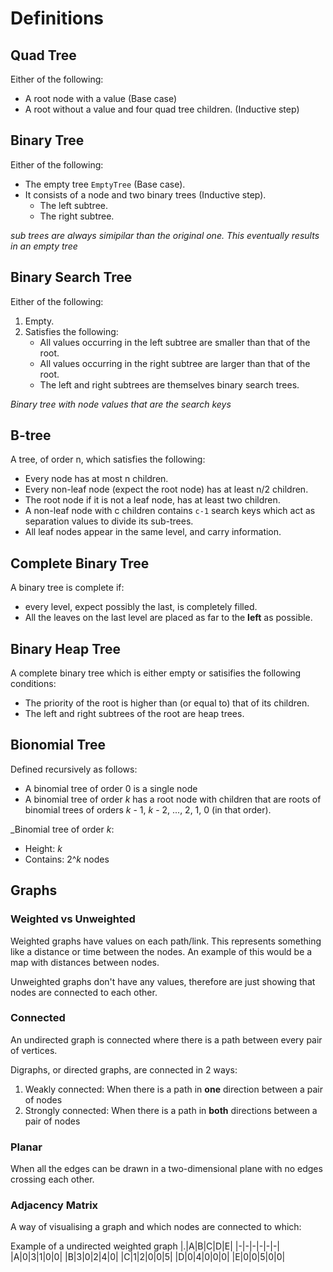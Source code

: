 # Definitions

## Quad Tree

Either of the following:
- A root node with a value (Base case)
- A root without a value and four quad tree children. (Inductive step) 

## Binary Tree

Either of the following:
- The empty tree `EmptyTree` (Base case).
- It consists of a node and two binary trees (Inductive step).
    - The left subtree.
    - The right subtree.

_sub trees are always simipilar than the original one. This eventually results in an empty tree_

## Binary Search Tree

Either of the following:
1. Empty.
2. Satisfies the following:
    - All values occurring in the left subtree are smaller than that of the root.
    - All values occurring in the right subtree are larger than that of the root.
    - The left and right subtrees are themselves binary search trees.

_Binary tree with node values that are the search keys_

## B-tree

A tree, of order n, which satisfies the following:
- Every node has at most n children.
- Every non-leaf node (expect the root node) has at least n/2 children.
- The root node if it is not a leaf node, has at least two children.
- A non-leaf node with c children contains `c-1` search keys which act as separation values to divide its sub-trees.
- All leaf nodes appear in the same level, and carry information.

## Complete Binary Tree

A binary tree is complete if:
- every level, expect possibly the last, is completely filled.
- All the leaves on the last level are placed as far to the **left** as possible.

## Binary Heap Tree

A complete binary tree which is either empty or satisifies the following conditions:
- The priority of the root is higher than (or equal to) that of its children.
- The left and right subtrees of the root are heap trees.

## Bionomial Tree

Defined recursively as follows:
- A binomial tree of order 0 is a single node
- A binomial tree of order _k_ has a root node with children that are roots of binomial trees of orders _k_ - 1, _k_ - 2, ..., 2, 1, 0 (in that order).

_Binomial tree of order _k_:
- Height: _k_
- Contains: 2^_k_ nodes


## Graphs

### Weighted vs Unweighted
Weighted graphs have values on each path/link. This represents something like a distance or time between the nodes. An example of this would be a map with distances between nodes.

Unweighted graphs don't have any values, therefore are just showing that nodes are connected to each other.

### Connected
An undirected graph is connected where there is a path between every pair of vertices.

Digraphs, or directed graphs, are connected in 2 ways:

1. Weakly connected: When there is a path in **one** direction between a pair of nodes
2. Strongly connected: When there is a path in **both** directions between a pair of nodes

### Planar
When all the edges can be drawn in a two-dimensional plane with no edges crossing each other.

### Adjacency Matrix
A way of visualising a graph and which nodes are connected to which:

Example of a undirected weighted graph
|.|A|B|C|D|E|
|-|-|-|-|-|-|
|A|0|3|1|0|0|
|B|3|0|2|4|0|
|C|1|2|0|0|5|
|D|0|4|0|0|0|
|E|0|0|5|0|0|